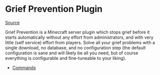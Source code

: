 # Grief Prevention Plugin
[Source](https://github.com/TechFortress/GriefPrevention)

Grief Prevention is a Minecraft server plugin which stops grief before it starts automatically without any effort from administrators, and with very little (self service) effort from players. Solve all your grief problems with a single download, no database, and no configuration step (the default configuration is sane and will likely be all you need, but of course everything is configurable and fine-tuneable to your liking).

* [Commands](./Commands)